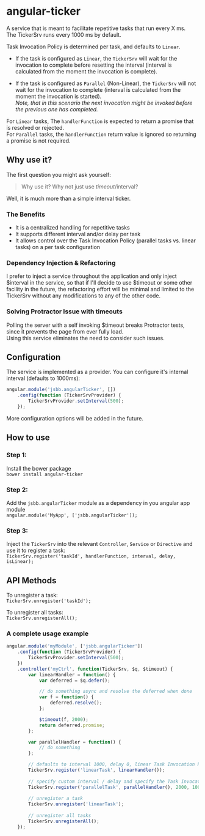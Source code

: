 # angular-ticker

A service that is meant to facilitate repetitive tasks that run every X ms.  
The TickerSrv runs every 1000 ms by default.

Task Invocation Policy is determined per task, and defaults to `Linear`.

* If the task is configured as `Linear`, the `TickerSrv` will wait for the invocation to complete before 
resetting the interval (interval is calculated from the moment the invocation is complete). 

* If the task is configured as `Parallel` (Non-Linear), the `TickerSrv` will not wait for the invocation to complete 
(interval is calculated from the moment the invocation is started). <br>
*Note, that in this scenario the next invocation might be invoked before the previous one has completed.*

For `Linear` tasks, The `handlerFunction` is expected to return a promise that is resolved or rejected.<br>
For `Parallel` tasks, the `handlerFunction` return value is ignored so returning a promise is not required. 

## Why use it?

The first question you might ask yourself:  
> Why use it? 
> Why not just use $timeout/$interval?  

Well, it is much more than a simple interval ticker.  
### The Benefits
* It is a centralized handling for repetitive tasks  
* It supports different interval and/or delay per task  
* It allows control over the Task Invocation Policy (parallel tasks vs. linear tasks) on a per task configuration  

### Dependency Injection & Refactoring
I prefer to inject a service throughout the application and only inject $interval in the service, so
that if I'll decide to use $timeout or some other facility in the future, the refactoring effort will be minimal and limited to the TickerSrv without any modifications to any of the other code.

### Solving Protractor Issue with timeouts
Polling the server with a self invoking $timeout breaks Protractor tests, since it prevents the page 
from ever fully load.  
Using this service eliminates the need to consider such issues. 

## Configuration

The service is implemented as a provider. You can configure it's internal interval (defaults to 1000ms):

```javascript
angular.module('jsbb.angularTicker', [])
    .config(function (TickerSrvProvider) {
        TickerSrvProvider.setInterval(500);
    });
```    

More configuration options will be added in the future.

## How to use

### Step 1:  
Install the bower package  
`bower install angular-ticker`
 
### Step 2:  
Add the `jsbb.angularTicker` module as a dependency in you angular app module  
`angular.module('MyApp', ['jsbb.angularTicker']);`  

### Step 3: 
Inject the `TickerSrv` into the relevant `Controller`, `Service` or `Directive` and use it to register a task:  
`TickerSrv.register('taskId', handlerFunction, interval, delay, isLinear);`   

## API Methods  
To unregister a task:  
`TickerSrv.unregister('taskId');`

To unregister all tasks:  
`TickerSrv.unregisterAll();`  

### A complete usage example

```javascript
angular.module('myModule', ['jsbb.angularTicker'])
    .config(function (TickerSrvProvider) {
        TickerSrvProvider.setInterval(500);
    })
    .controller('myCtrl', function(TickerSrv, $q, $timeout) {
        var linearHandler = function() {
            var deferred = $q.defer();

            // do something async and resolve the deferred when done
            var f = function() {
                deferred.resolve();
            };

            $timeout(f, 2000);
            return deferred.promise;
        };

        var parallelHandler = function() {
            // do something
        };

        // defaults to interval 1000, delay 0, linear Task Invocation Policy
        TickerSrv.register('linearTask', linearHandler());
        
        // specify custom interval / delay and specify the Task Invocation Policy as parallel
        TickerSrv.register('parallelTask', parallelHandler(), 2000, 1000, false);
        
        // unregister a task
        TickerSrv.unregister('linearTask');
        
        // unregister all tasks
        TickerSrv.unregisterAll();
    });
```    
